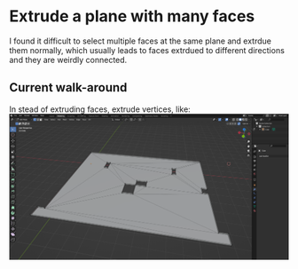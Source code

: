 # Extrude a plane with many faces
I found it difficult to select multiple faces at the same plane and extrdue them normally, which usually leads to faces extrdued to different directions and they are weirdly connected.

## Current walk-around
In stead of extruding faces, extrude vertices, like:
![example](./extrude-vertices-instead-of-faces.PNG) 
